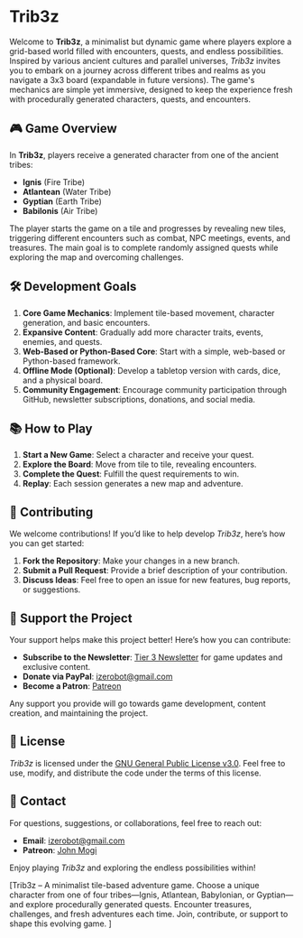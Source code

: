 # Trib3z

Welcome to **Trib3z**, a minimalist but dynamic game where players explore a grid-based world filled with encounters, quests, and endless possibilities. Inspired by various ancient cultures and parallel universes, _Trib3z_ invites you to embark on a journey across different tribes and realms as you navigate a 3x3 board (expandable in future versions). The game's mechanics are simple yet immersive, designed to keep the experience fresh with procedurally generated characters, quests, and encounters.

## 🎮 Game Overview

In **Trib3z**, players receive a generated character from one of the ancient tribes:

- **Ignis** (Fire Tribe)
- **Atlantean** (Water Tribe)
- **Gyptian** (Earth Tribe)
- **Babilonis** (Air Tribe)

The player starts the game on a tile and progresses by revealing new tiles, triggering different encounters such as combat, NPC meetings, events, and treasures. The main goal is to complete randomly assigned quests while exploring the map and overcoming challenges.

## 🛠️ Development Goals

1. **Core Game Mechanics**: Implement tile-based movement, character generation, and basic encounters.
2. **Expansive Content**: Gradually add more character traits, events, enemies, and quests.
3. **Web-Based or Python-Based Core**: Start with a simple, web-based or Python-based framework.
4. **Offline Mode (Optional)**: Develop a tabletop version with cards, dice, and a physical board.
5. **Community Engagement**: Encourage community participation through GitHub, newsletter subscriptions, donations, and social media.

## 📚 How to Play

1. **Start a New Game**: Select a character and receive your quest.
2. **Explore the Board**: Move from tile to tile, revealing encounters.
3. **Complete the Quest**: Fulfill the quest requirements to win.
4. **Replay**: Each session generates a new map and adventure.

## 🚀 Contributing

We welcome contributions! If you’d like to help develop _Trib3z_, here’s how you can get started:

1. **Fork the Repository**: Make your changes in a new branch.
2. **Submit a Pull Request**: Provide a brief description of your contribution.
3. **Discuss Ideas**: Feel free to open an issue for new features, bug reports, or suggestions.

## 🙏 Support the Project

Your support helps make this project better! Here’s how you can contribute:

- **Subscribe to the Newsletter**: [Tier 3 Newsletter](#) for game updates and exclusive content.
- **Donate via PayPal**: [izerobot@gmail.com](mailto:izerobot@gmail.com)
- **Become a Patron**: [Patreon](https://patreon.com/johnmogi)

Any support you provide will go towards game development, content creation, and maintaining the project.

## 📜 License

_Trib3z_ is licensed under the [GNU General Public License v3.0](https://www.gnu.org/licenses/gpl-3.0.en.html). Feel free to use, modify, and distribute the code under the terms of this license.

## 📝 Contact

For questions, suggestions, or collaborations, feel free to reach out:

- **Email**: [izerobot@gmail.com](mailto:izerobot@gmail.com)
- **Patreon**: [John Mogi](https://patreon.com/johnmogi)

Enjoy playing _Trib3z_ and exploring the endless possibilities within!

[Trib3z – A minimalist tile-based adventure game. Choose a unique character from one of four tribes—Ignis, Atlantean, Babylonian, or Gyptian—and explore procedurally generated quests. Encounter treasures, challenges, and fresh adventures each time. Join, contribute, or support to shape this evolving game.
]
